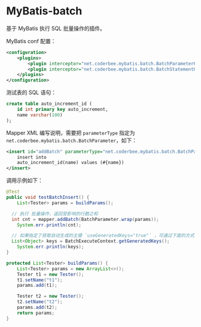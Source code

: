 # MyBatis-batch
基于 MyBatis 执行 SQL 批量操作的插件。

MyBatis conf 配置：
```xml
<configuration>
	<plugins>
		<plugin interceptor="net.coderbee.mybatis.batch.BatchParameterHandler" />
		<plugin interceptor="net.coderbee.mybatis.batch.BatchStatementHandler" />
	</plugins>
</configuration>
```

测试表的 SQL 语句：
```sql
create table auto_increment_id (
	id int primary key auto_increment,
	name varchar(100)
);
```

Mapper XML 编写说明，需要把 `parameterType` 指定为 `net.coderbee.mybatis.batch.BatchParameter`，如下：
```xml
<insert id="addBatch" parameterType="net.coderbee.mybatis.batch.BatchParameter">
	insert into
	auto_increment_id(name) values (#{name})
</insert>
```
调用示例如下：
```java
@Test
public void testBatchInsert() {
	List<Tester> params = buildParams();

  // 执行	批量操作，返回受影响的行数之和
  int cnt = mapper.addBatch(BatchParameter.wrap(params));
	System.err.println(cnt);

  // 如果指定了获取自动生成的主键 `useGeneratedKeys="true"` ，可通过下面的方式获取。否则拿到的是空列表。
  List<Object> keys = BatchExecuteContext.getGeneratedKeys();
	System.err.println(keys);
}

protected List<Tester> buildParams() {
	List<Tester> params = new ArrayList<>();
	Tester t1 = new Tester();
	t1.setName("t1");
	params.add(t1);

	Tester t2 = new Tester();
	t2.setName("t2");
	params.add(t2);
	return params;
}
```

